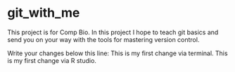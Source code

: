 # git_with_me
This project is for Comp Bio.  In this project I hope to teach git basics and send you on your way with the tools for mastering version control.



Write your changes below this line:
This is my first change via terminal.
This is my first change via R studio.
